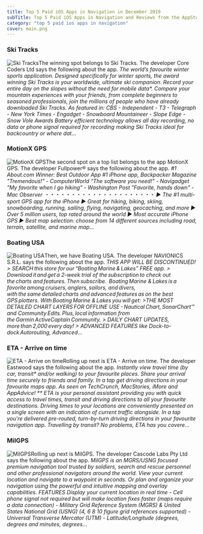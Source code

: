 ```yaml
---
title: Top 5 Paid iOS Apps in Navigation in December 2019
subTitle: Top 5 Paid iOS Apps in Navigation and Reviews from the AppStore in December 2019.
category: "top 5 paid ios apps in navigation"
cover: main.png
---
```


### Ski Tracks

![Ski Tracks](https://is3-ssl.mzstatic.com/image/thumb/Purple113/v4/9e/9a/fb/9e9afbe3-336d-5a47-e945-4530bde1c911/AppIcon-0-0-1x_U007emarketing-0-0-0-4-0-0-sRGB-0-0-0-GLES2_U002c0-512MB-85-220-0-0.png/100x100bb.png)The winning spot belongs to Ski Tracks. The developer Core Coders Ltd says the following about the app. _The world’s favourite winter sports application.  Designed specifically for winter sports, the award winning Ski Tracks is your worldwide, ultimate ski companion. Record your entire day on the slopes without the need for mobile data*.   Compare your mountain experiences with your friends, from complete beginners to seasoned professionals, join the millions of people who have already downloaded Ski Tracks.  As featured in: CBS - Independent - T3 - Telegraph - New York Times - Engadget - Snowboard Mountaineer - Slope Edge - Snow Vole Awards  Battery efficient technology allows all day recording, no data or phone signal required for recording making Ski Tracks ideal for backcountry or where dat_...

### MotionX GPS

![MotionX GPS](https://is3-ssl.mzstatic.com/image/thumb/Purple123/v4/4c/fe/ec/4cfeec2c-9534-931a-12a8-7f9f55df1819/AppIcon-0-1x_U007emarketing-0-0-GLES2_U002c0-512MB-sRGB-0-0-0-85-220-0-0-0-6.png/100x100bb.png)The second spot on a top list belongs to the app MotionX GPS. The developer Fullpower® says the following about the app. _#1 About.com Winner: Best Outdoor App  #1 iPhone app, Backpacker Magazine  "Tremendous!"                             - ComputerWorld  "The software you need!"                          - Navigadget  "My favorite when I go hiking"                          - Washington Post  "Favorite, hands down"                          - Mac Observer  ・・・・・・・・・・・・・・・・・・・・・  ▶ The #1 multi-sport GPS app for the iPhone  ▶ Great for hiking, biking, skiing, snowboarding, running, sailing, flying, navigating, geocaching, and more  ▶ Over 5 million users, top rated around the world  ▶ Most accurate iPhone GPS  ▶ Best map selection: choose from 14 different sources including road, terrain, satellite, and marine map_...

### Boating USA

![Boating USA](https://is2-ssl.mzstatic.com/image/thumb/Purple128/v4/1c/d5/33/1cd53328-833f-e84a-521b-80e7a0bc00db/Marine-Usa-AppIcon-0-1x_U007emarketing-0-0-85-220-0-9.png/100x100bb.png)Then, we have Boating USA. The developer NAVIONICS S.R.L. says the following about the app. _THIS APP WILL BE DISCONTINUED!​  > SEARCH this store for our “Boating Marine & Lakes” FREE app.​  > Download it and get a 2-week trial of the subscription to check out the charts and features. Then subscribe. ​   Boating Marine & Lakes is a favorite among cruisers, anglers, sailors, and divers, with the same detailed charts and advanced features as on the best GPS plotters.​  With Boating Marine & Lakes you will get:​  >THE MOST DETAILED CHART LAYERS FOR OFFLINE USE - Nautical Chart, SonarChart™ and Community Edits. Plus, local information from the Garmin ActiveCaptain Community.​  > DAILY CHART UPDATES, more than 2,000 every day!​  > ADVANCED FEATURES like Dock-to-dock Autorouting, Advanced_...

### ETA - Arrive on time

![ETA - Arrive on time](https://is5-ssl.mzstatic.com/image/thumb/Purple113/v4/b9/86/b7/b986b76e-6fdc-fc73-7707-186b99a8a1e1/AppIcon-0-1x_U007emarketing-0-0-GLES2_U002c0-512MB-sRGB-0-0-0-85-220-0-0-0-4.png/100x100bb.png)Rolling up next is ETA - Arrive on time. The developer Eastwood says the following about the app. _Instantly view travel time (by car, transit* and/or walking) to your favourite places. Share your arrival time securely to friends and family. In a tap get driving directions in your favourite maps app.  As seen on TechCrunch, MacStories, iMore and AppAdvice!  **  ETA is your personal assistant providing you with quick access to travel times, transit and driving directions to all your favourite destinations.   Driving times to your locations are conveniently presented on a single screen with an indication of current traffic alongside. In a tap you're delivered pre-routed, turn-by-turn driving directions in your favourite navigation app.  Travelling by transit? No problems, ETA has you covere_...

### MilGPS

![MilGPS](https://is1-ssl.mzstatic.com/image/thumb/Purple123/v4/ff/4e/af/ff4eaf24-de7b-a1a9-844d-5414a51c8d77/AppIcon-0-1x_U007emarketing-0-0-GLES2_U002c0-512MB-sRGB-0-0-0-85-220-0-0-0-10.png/100x100bb.png)Rolling up next is MilGPS. The developer Cascode Labs Pty Ltd says the following about the app. _MilGPS is an MGRS/USNG focused premium navigation tool trusted by soldiers, search and rescue personnel and other professional navigators around the world. View your current location and navigate to a waypoint in seconds. Or plan and organize your navigation using the powerful and intuitive mapping and overlay capabilities.  FEATURES Display your current location in real time - Cell phone signal not required but will make location fixes faster (maps require a data connection) - Military Grid Reference System (MGRS) & United States National Grid (USNG) (4, 6 8 10 figure grid references supported) - Universal Transverse Mercator (UTM) - Latitude/Longitude (degrees, degrees and minutes, degrees_...

